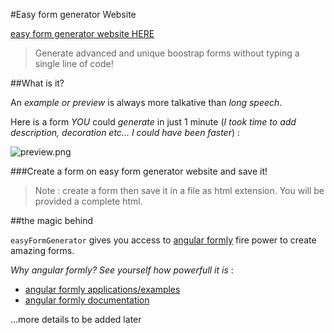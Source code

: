 #Easy form generator Website

[easy form generator website HERE](http://mackentoch.github.io/easyFormGenerator/)



>Generate advanced and unique boostrap forms without typing a single line of code!


##What is it?

An *example or preview* is always more talkative than *long speech*.


Here is a form *YOU* could *generate* in just 1 minute (_I took time to add description, decoration etc... I could have been faster_) :

![preview.png](https://raw.githubusercontent.com/MacKentoch/easyFormGenerator/master/preview.png)


###Create a form on easy form generator website and save it!
> Note : create a form then save it in a file as html extension. You will be provided a complete html.

##the magic behind

`easyFormGenerator` gives you access to [angular formly](https://github.com/formly-js/angular-formly) fire power to create amazing forms. 

*Why angular formly? See yourself how powerfull it is* :

- [angular formly applications/examples](http://angular-formly.com)
- [angular formly documentation](http://docs.angular-formly.com)

...more details to be added later

